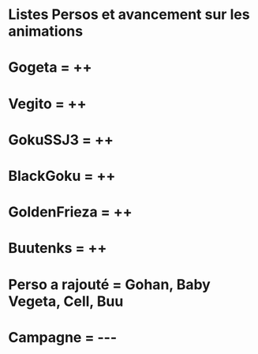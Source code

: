 # Listes Persos et avancement sur les animations
# Gogeta = ++
# Vegito = ++
# GokuSSJ3 = ++
# BlackGoku = ++
# GoldenFrieza = ++
# Buutenks = ++


# Perso a rajouté = Gohan, Baby Vegeta, Cell, Buu

# Campagne = ---